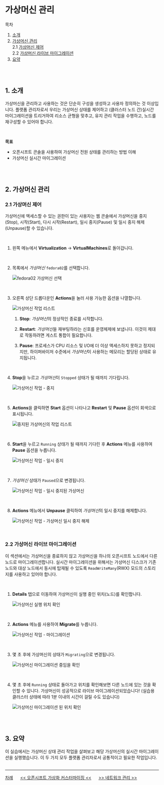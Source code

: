 # 가상머신 관리

목차
1. [소개](./vm_management.md#1-소개)<br>
2. [가상머신 관리](./vm_management.md#2-가상머신-관리)<br>
   2.1 [가상머신 제어](./vm_management.md#21-가상머신-제어)<br>
   2.2 [가상머신 라이브 마이그레이션](./vm_management.md#22-가상머신-라이브-마이그레이션)<br>
3. [요약](./vm_management.md#3-요약)
<br>
<br>

## 1. 소개

가상머신을 관리하고 사용하는 것은 단순히 구성을 생성하고 사용자 정의하는 것 이상입니다. 플랫폼 관리자로서 우리는 가상머신 상태를 제어하고 (클러스터 노드 간)실시간 마이그레이션을 트리거하여 리소스 균형을 맞추고, 유지 관리 작업을 수행하고, 노드를 재구성할 수 있어야 합니다.

<br>

**목표**
* 오픈시프트 콘솔을 사용하여 가상머신 전원 상태를 관리하는 방법 이해
* 가상머신 실시간 마이그레이션
<br>
<br>

## 2. 가상머신 관리

### 2.1 가상머신 제어

가상머신에 액세스할 수 있는 권한이 있는 사용자는 웹 콘솔에서 가상머신을 중지(Stop), 시작(Start), 다시 시작(Restart), 일시 중지(Pause) 및 일시 중지 해제(Unpause)할 수 있습니다.

<br>

1. 왼쪽 메뉴에서 **Virtualization** → **VirtualMachines**로 돌아갑니다.

<br>

2. 목록에서 *가상머신* `fedora02`를 선택합니다.

   <img src="new_images/63_fedora02_vm.png" title="100px" alt="fedora02 가상머신 선택"> <br>
<br>

3. 오른쪽 상단 드롭다운인 **Actions**을 눌러 사용 가능한 옵션을 나열합니다.

   <img src="new_images/64_fedora02_actions.png" title="100px" alt="가상머신 작업 리스트"> <br> 

   1. **Stop**: *가상머신*의 정상적인 종료를 시작합니다.

   2. **Restart**: *가상머신*을 재부팅하라는 신호를 운영체제에 보냅니다. 이것이 제대로 작동하려면 게스트 통합이 필요합니다.

   3. **Pause**: 프로세스가 CPU 리소스 및 I/O에 더 이상 액세스하지 못하고 정지되지만, 하이퍼바이저 수준에서 *가상머신*이 사용하는 메모리는 할당된 상태로 유지됩니다.
<br>

4. **Stop**을 누르고 *가상머신*이 `Stopped` 상태가 될 때까지 기다립니다.

   <img src="new_images/65_fedora02_vm_stop.png" title="100px" alt="가상머신 작업 - 중지"> <br>
<br>

5. **Actions**을 클릭하면 **Start** 옵션이 나타나고 **Restart** 및 **Pause** 옵션이 회색으로 표시됩니다.

   <img src="new_images/66_fedora02_vm_status.png" title="100px" alt="중지된 가상머신의 작업 리스트"> <br>
<br>

6. **Start**을 누르고 `Running` 상태가 될 때까지 기다린 후 **Actions** 메뉴를 사용하여 **Pause** 옵션을 누릅니다.

   <img src="new_images/68_fedora02_vm_pause_2.png" title="100px" alt="가상머신 작업 - 일시 중지"> <br>
<br>

7. *가상머신* 상태가 `Paused`으로 변경됩니다.

   <img src="new_images/69_fedora02_vm_pause_status.png" title="100px" alt="가상머신 작업 - 일시 중지된 가상머신"> <br>
<br>

8. **Actions** 메뉴에서 **Unpause** 클릭하여 *가상머신*의 일시 중지를 해제합니다.

   <img src="new_images/69_fedora02_vm_unpause_2.png" title="100px" alt="가상머신 작업 - 가상머신 일시 중지 해제"> <br>
<br>

### 2.2 가상머신 라이브 마이그레이션

이 섹션에서는 가상머신을 종료하지 않고 가상머신을 하나의 오픈시프트 노드에서 다른 노드로 마이그레이션합니다. 실시간 마이그레이션을 위해서는 가상머신 디스크가 기존 노드와 대상 노드에서 동시에 탑재될 수 있도록 `ReadWriteMany`(RWX) 모드의 스토리지를 사용하고 있어야 합니다. 

<br>

1. **Details** 탭으로 이동하여 가상머신이 실행 중인 위치(노드)를 확인합니다.

   <img src="new_images/70_fedora02_vm_node.png" title="100px" alt="가상머신 실행 위치 확인"> <br>
<br>

2. **Actions** 메뉴를 사용하여 **Migrate**를 누릅니다.

   <img src="new_images/71_fedora02_migrate.png" title="100px" alt="가상머신 작업 - 마이그레이션"> <br>
<br>

3. 몇 초 후에 가상머신의 상태가 `Migrating`으로 변경됩니다. 

   <img src="new_images/72_fedora02_vm_migrate_status.png" title="100px" alt="가상머신 마이그레이션 중임을 확인"> <br>
<br>

4. 몇 초 후에 `Running` 상태로 돌아가고 위치를 확인해보면 다른 노드에 있는 것을 확인할 수 있니다. 가상머신이 성공적으로 라이브 마이그레이션되었습니다!
(실습용 클러스터 상태에 따라 1분 이내의 시간이 걸릴 수도 있습니다)

   <img src="new_images/73_fedora02_vm_running.png" title="100px" alt="가상머신 마이그레이션 된 위치 확인"> <br>
<br>
<br>

## 3. 요약

이 실습에서는 가상머신 상태 관리 작업을 살펴보고 해당 가상머신의 실시간 마이그레이션을 실행했습니다. 이 두 가지 모두 플랫폼 관리자로서 공통적이고 필요한 작업입니다.
<br>
<br>

------
[차례](../../README.md) &nbsp;&nbsp;&nbsp;&nbsp; [<< 오픈시프트 가상화 커스터마이징 <<](./openshift_virt_customization.md) &nbsp;&nbsp;&nbsp;&nbsp; [>> 네트워크 관리 >>](./network_management.md)
